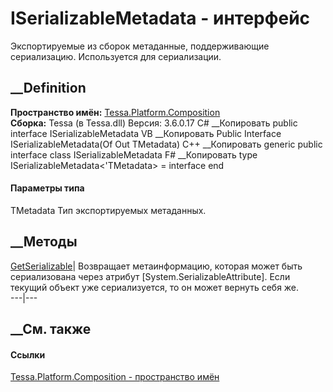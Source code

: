 # ISerializableMetadata<TMetadata> \- интерфейс
Экспортируемые из сборок метаданные, поддерживающие сериализацию. Используется
для сериализации.
## __Definition
 **Пространство имён:**
[Tessa.Platform.Composition](N_Tessa_Platform_Composition.htm)  
 **Сборка:** Tessa (в Tessa.dll) Версия: 3.6.0.17
C# __Копировать
     public interface ISerializableMetadata<out TMetadata>
VB __Копировать
     Public Interface ISerializableMetadata(Of Out TMetadata)
C++ __Копировать
    generic<typename TMetadata>
    public interface class ISerializableMetadata
F# __Копировать
     type ISerializableMetadata<'TMetadata> = interface end
#### Параметры типа
TMetadata
    Тип экспортируемых метаданных.
##  __Методы
[GetSerializable](M_Tessa_Platform_Composition_ISerializableMetadata_1_GetSerializable.htm)|
Возвращает метаинформацию, которая может быть сериализована через атрибут
[System.SerializableAttribute]. Если текущий объект уже сериализуется, то он
может вернуть себя же.  
---|---  
## __См. также
#### Ссылки
[Tessa.Platform.Composition - пространство
имён](N_Tessa_Platform_Composition.htm)
